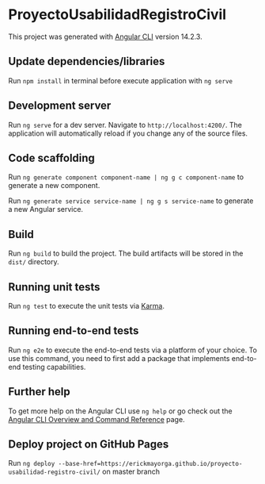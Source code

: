 # ProyectoUsabilidadRegistroCivil

This project was generated with [Angular CLI](https://github.com/angular/angular-cli) version 14.2.3.

## Update dependencies/libraries

Run `npm install` in terminal before execute application with `ng serve`

## Development server

Run `ng serve` for a dev server. Navigate to `http://localhost:4200/`. The application will automatically reload if you change any of the source files.

## Code scaffolding

Run `ng generate component component-name | ng g c component-name` to generate a new component. 

Run `ng generate service service-name | ng g s service-name` to generate a new Angular service.

## Build

Run `ng build` to build the project. The build artifacts will be stored in the `dist/` directory.

## Running unit tests

Run `ng test` to execute the unit tests via [Karma](https://karma-runner.github.io).

## Running end-to-end tests

Run `ng e2e` to execute the end-to-end tests via a platform of your choice. To use this command, you need to first add a package that implements end-to-end testing capabilities.

## Further help

To get more help on the Angular CLI use `ng help` or go check out the [Angular CLI Overview and Command Reference](https://angular.io/cli) page.

## Deploy project on GitHub Pages

Run `ng deploy --base-href=https://erickmayorga.github.io/proyecto-usabilidad-registro-civil/` on master branch
